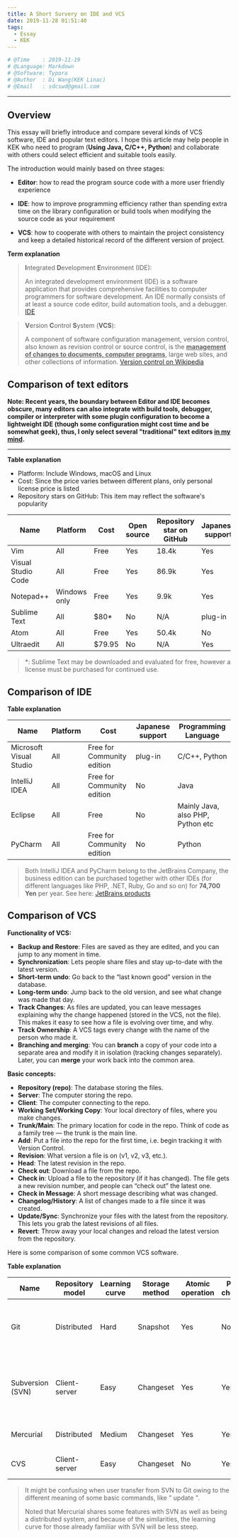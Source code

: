 ```yaml
---
title: A Short Survery on IDE and VCS
date: 2019-11-28 01:51:40
tags:
  - Essay
  - KEK
---
```


<!-- # A Short Introduction To VCS and IDE -->

```python
# @Time    : 2019-11-19
# @Language: Markdown
# @Software: Typora
# @Author  : Di Wang(KEK Linac)
# @Email   : sdcswd@gmail.com
```

------

## Overview

This essay will briefly introduce and compare several kinds of VCS software, IDE and popular text editors. I hope this article may help people in KEK who need to program (**Using Java, C/C++, Python**) and collaborate with others could select efficient and suitable tools easily.

The introduction would mainly based on three stages: 

- **Editor**: how to read the program source code with a more user friendly experience 

- **IDE**: how to improve programming efficiency rather than spending extra time on the library configuration or build tools when modifying the source code as your requirement 

- **VCS**: how to cooperate with others to maintain the project consistency and keep a detailed historical record of the different version of project.

**Term explanation**


> **I**ntegrated **D**evelopment **E**nvironment (IDE):
>
> An integrated development environment (IDE) is a software application that provides comprehensive facilities to computer programmers for software development. An IDE normally consists of at least a source code editor, build automation tools, and a debugger. [IDE](https://en.wikipedia.org/wiki/Integrated_development_environment)




> **V**ersion **C**ontrol **S**ystem (**VCS**):
>
> A component of software configuration management, version control, also known as revision control or source control, is the **<u>management of changes to documents, computer programs</u>**, large web sites, and other collections of information.  [Version control on Wikipedia](https://en.wikipedia.org/wiki/Version_control)


## Comparison of text editors

**Note:  Recent years, the boundary between Editor and IDE becomes obscure, many editors can also integrate with build tools, debugger, compiler or interpreter with some plugin configuration to become a lightweight IDE (though some configuration might cost time and be somewhat geek), thus, I only select several "traditional" text editors <u>in my mind</u>.**

------

**Table explanation**

- Platform: Include Windows, macOS and Linux
- Cost: Since the price varies between different plans, only personal license price is listed
- Repository stars on GitHub: This item may reflect the software's popularity

| Name               | Platform     | Cost   | Open source | Repository star on GitHub | Japanese support | Learning curve |
| ------------------ | ------------ | ------ | ----------- | ------------------------- | ---------------- | -------------- |
| Vim                | All          | Free   | Yes         | 18.4k                     | Yes              | Hard           |
| Visual Studio Code | All          | Free   | Yes         | 86.9k                     | Yes              | Easy           |
| Notepad++          | Windows only | Free   | Yes         | 9.9k                      | Yes              | Easy           |
| Sublime Text       | All          | $80*   | No          | N/A                       | plug-in          | Medium         |
| Atom               | All          | Free   | Yes         | 50.4k                     | No               | Easy           |
| Ultraedit          | All          | $79.95 | No          | N/A                       | Yes              | Easy           |

> *: Sublime Text may be downloaded and evaluated for free, however a license must be purchased for continued use.

## Comparison of IDE

**Table explanation**

| Name                    | Platform | Cost                       | Japanese support | Programming Language              |
| ----------------------- | -------- | -------------------------- | ---------------- | --------------------------------- |
| Microsoft Visual Studio | All      | Free for Community edition | plug-in          | C/C++, Python                     |
| IntelliJ IDEA           | All      | Free for Community edition | No               | Java                              |
| Eclipse                 | All      | Free                       | No               | Mainly Java, also PHP, Python etc |
| PyCharm                 | All      | Free for Community edition | No               | Python                            |

> Both IntelliJ IDEA and PyCharm belong to the JetBrains Company, the business edition can be purchased together with other IDEs (for different languages like PHP, .NET, Ruby, Go and so on) for **74,700 Yen** per year. See here: [JetBrains products](https://www.jetbrains.com/products.html)
>

## Comparison of VCS

**Functionality of VCS:**

- **Backup and Restore**:  Files are saved as they are edited, and you can jump to any moment in time.  
- **Synchronization**:  Lets people share files and stay up-to-date with the latest version. 
- **Short-term undo**: Go back to the “last known good” version in the database. 
- **Long-term undo**:  Jump back to the old version, and see what change was made that day. 
- **Track Changes**:  As files are updated, you can leave messages explaining why the change happened (stored in the VCS, not the file). This makes it easy to see how a file is evolving over time, and why. 
- **Track Ownership**:  A VCS tags every change with the name of the person who made it.  
- **Branching and merging**:  You can **branch** a copy of your code into a separate area and modify it in isolation (tracking changes separately). Later, you can **merge** your work back into the common area. 

**Basic concepts:**

- **Repository (repo)**: The database storing the files. 
- **Server**: The computer storing the repo.
- **Client**: The computer connecting to the repo.
- **Working Set/Working Copy**: Your local directory of files, where you make changes.
- **Trunk/Main**: The primary location for code in the repo. Think of code as a family tree — the trunk is the main line.
- **Add**: Put a file into the repo for the first time, i.e. begin tracking it with Version Control.
- **Revision**: What version a file is on (v1, v2, v3, etc.).
- **Head**: The latest revision in the repo.
- **Check out**: Download a file from the repo.
- **Check in**: Upload a file to the repository (if it has changed). The file gets a new revision number, and people can “check out” the latest one.
- **Check in Message**: A short message describing what was changed.
- **Changelog/History**: A list of changes made to a file since it was created.
- **Update/Sync**: Synchronize your files with the latest from the repository. This lets you grab the latest revisions of all files.
- **Revert**: Throw away your local changes and reload the latest version from the repository.

Here is some comparison of some common VCS software. 

**Table explanation** 

| Name             | Repository model | Learning curve | Storage method | Atomic operation | Partial checkout | Web Interface                                                |
| ---------------- | ---------------- | -------------- | -------------- | ---------------- | ---------------- | ------------------------------------------------------------ |
| Git              | Distributed      | Hard           | Snapshot       | Yes              | No               | GitLab, GitHub, Trac, Kallithea, Bitbucket etc |
| Subversion (SVN) | Client-server    | Easy           | Changeset      | Yes              | Yes              | Apache 2 module included, WebSVN, ViewSVN, ViewVC, Trac etc |
| Mercurial        | Distributed      | Medium         | Changeset      | Yes              | Yes              | Bitbucket, Trac, Kallithea                                   |
| CVS              | Client-server    | Easy           | Changeset      | No               | Yes              | cvsweb, ViewVC, others                                       |

> It might be confusing when user transfer from SVN to Git owing to the different meaning of some basic commands, like " update ".
>
> Noted that Mercurial shares some features with SVN as well as being a distributed system, and because of the similarities, the learning curve for those already familiar with SVN will be less steep.

